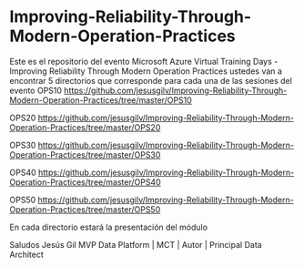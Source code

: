 # Improving-Reliability-Through-Modern-Operation-Practices
Este es el repositorio del evento Microsoft Azure Virtual Training Days - Improving Reliability Through Modern Operation Practices
ustedes van a encontrar 5 directorios que corresponde para cada una de las sesiones del evento
OPS10
https://github.com/jesusgilv/Improving-Reliability-Through-Modern-Operation-Practices/tree/master/OPS10

OPS20
https://github.com/jesusgilv/Improving-Reliability-Through-Modern-Operation-Practices/tree/master/OPS20

OPS30
https://github.com/jesusgilv/Improving-Reliability-Through-Modern-Operation-Practices/tree/master/OPS30

OPS40
https://github.com/jesusgilv/Improving-Reliability-Through-Modern-Operation-Practices/tree/master/OPS40

OPS50
https://github.com/jesusgilv/Improving-Reliability-Through-Modern-Operation-Practices/tree/master/OPS50


En cada directorio estará la presentación del módulo

Saludos
Jesús Gil
MVP Data Platform | MCT | Autor | Principal Data Architect
